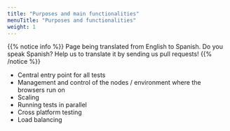 ```yaml
---
title: "Purposes and main functionalities"
menuTitle: "Purposes and functionalities"
weight: 1
---
```


{{% notice info %}}
<i class="fas fa-language"></i> Page being translated from 
English to Spanish. Do you speak Spanish? Help us to translate
it by sending us pull requests!
{{% /notice %}}

* Central entry point for all tests
* Management and control of the nodes / environment where the browsers run on
* Scaling
* Running tests in parallel
* Cross platform testing
* Load balancing
